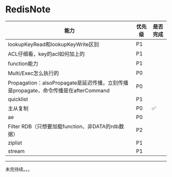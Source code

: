 # RedisNote

| 能力                                                                                | 优先级 | 是否完成 |
| ----------------------------------------------------------------------------------- | ------ | -------- |
| lookupKeyRead和lookupKeyWrite区别                                                   | P1     |          |
| ACL仔细看，key的acl如何加上的                                                       | P1     |          |
| function能力                                                                        | P1     |          |
| Multi/Exec怎么执行的                                                                | P0     |          |
| Propagation：alsoPropagate是延迟传播，立刻传播是propagate，命令传播是在afterCommand | P0     |          |
| quicklist                                                                           | P1     |          |
| 主从复制                                                                            | P0     | ✅       |
| ae                                                                                  | P0     |          |
| Filter RDB（只想要加载function、非DATA的rdb数据）                                   | P2     |          |
| ziplist                                                                             | P1     |          |
| stream                                                                              | P1     |          |

----
未完待续。。。
